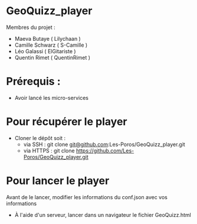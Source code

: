 # GeoQuizz_player

Membres du projet :
- Maeva Butaye    ( Lilychaan )
- Camille Schwarz ( S-Camille )
- Léo Galassi     ( ElGitariste )
- Quentin Rimet   ( QuentinRimet )

# Prérequis :

* Avoir lancé les micro-services

# Pour récupérer le player

* Cloner le dépôt soit :
    - via SSH : git clone git@github.com:Les-Poros/GeoQuizz_player.git
    - via HTTPS : git clone https://github.com/Les-Poros/GeoQuizz_player.git
    
# Pour lancer le player

Avant de le lancer, modifier les informations du conf.json avec vos informations

* À l'aide d'un serveur, lancer dans un navigateur le fichier GeoQuizz.html
